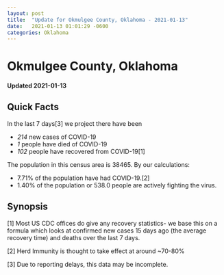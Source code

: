 ```yaml
---
layout: post
title:  "Update for Okmulgee County, Oklahoma - 2021-01-13"
date:   2021-01-13 01:01:29 -0600
categories: Oklahoma
---
```


# Okmulgee County, Oklahoma
#### Updated 2021-01-13

## Quick Facts

In the last 7 days[3] we project there have been
- *214* new cases of COVID-19
- *1* people have died of COVID-19
- *102* people have recovered from COVID-19[1]

The population in this census area is 38465. By our calculations:
- 7.71% of the population have had COVID-19.[2]
- 1.40% of the population or 538.0 people are actively fighting the virus.

## Synopsis




[1] Most US CDC offices do give any recovery statistics- we base this on a formula which looks at confirmed new cases
15 days ago (the average recovery time) and deaths over the last 7 days.

[2] Herd Immunity is thought to take effect at around ~70-80%

[3] Due to reporting delays, this data may be incomplete.
 
    